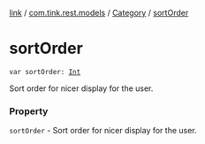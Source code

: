 [link](../../index.md) / [com.tink.rest.models](../index.md) / [Category](index.md) / [sortOrder](./sort-order.md)

# sortOrder

`var sortOrder: `[`Int`](https://kotlinlang.org/api/latest/jvm/stdlib/kotlin/-int/index.html)

Sort order for nicer display for the user.

### Property

`sortOrder` - Sort order for nicer display for the user.
